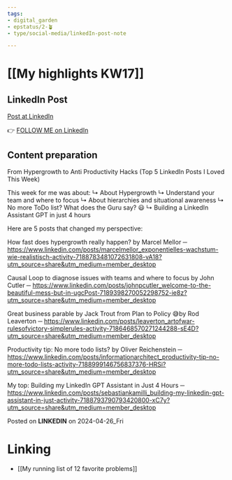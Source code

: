 ```yaml
---
tags: 
- digital_garden
- epstatus/2-🪴
- type/social-media/linkedIn-post-note

---
```

# [[My highlights KW17]]
## LinkedIn Post
[Post at LinkedIn]()
  

👉 [FOLLOW ME on LinkedIn](https://www.linkedin.com/comm/mynetwork/discovery-see-all?usecase=PEOPLE_FOLLOWS&followMember=sebastiankamilli)

## Content preparation
From Hypergrowth to Anti Productivity Hacks
(Top 5 LinkedIn Posts I Loved This Week)

This week for me was about:
↳ About Hypergrowth
↳ Understand your team and where to focus
↳ About hierarchies and situational awareness
↳ No more ToDo list? What does the Guru say? 😃
↳ Building a LinkedIn Assistant GPT in just 4 hours


Here are 5 posts that changed my perspective: 

How fast does hypergrowth really happen? by Marcel Mellor ─
https://www.linkedin.com/posts/marcelmellor_exponentielles-wachstum-wie-realistisch-activity-7188783481072631808-vA18?utm_source=share&utm_medium=member_desktop

Causal Loop to diagnose issues with teams and where to focus by John Cutler ─
https://www.linkedin.com/posts/johnpcutler_welcome-to-the-beautiful-mess-but-in-ugcPost-7189398270052298752-ie8z?utm_source=share&utm_medium=member_desktop

Great business parable by Jack Trout from Plan to Policy 😅by Rod Leaverton ─
https://www.linkedin.com/posts/leaverton_artofwar-rulesofvictory-simplerules-activity-7186468570271244288-sE4D?utm_source=share&utm_medium=member_desktop

Productivity tip: No more todo lists? by Oliver Reichenstein ─
https://www.linkedin.com/posts/informationarchitect_productivity-tip-no-more-todo-lists-activity-7188999146756837376-HRSi?utm_source=share&utm_medium=member_desktop

My top: Building my LinkedIn GPT Assistant in Just 4 Hours ─ https://www.linkedin.com/posts/sebastiankamilli_building-my-linkedin-gpt-assistant-in-just-activity-7188793790793420800-xC7y?utm_source=share&utm_medium=member_desktop

Posted on **LINKEDIN** on 2024-04-26_Fri
# Linking
+ [[My running list of 12 favorite problems]]